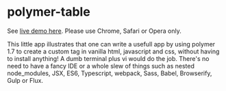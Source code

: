 # polymer-table

See [live demo here](http://less.azurewebsites.net/stocks.html). Please use Chrome, Safari or Opera only.

This little app illustrates that one can write a usefull app by using polymer 1.7 to create a custom tag in vanilla html, javascript and css, without having to install anything!
A dumb terminal plus vi would do the job. There's no need to have a fancy IDE or
a whole slew of things such as nested node_modules, JSX, ES6, Typescript, webpack, Sass, Babel, Browserify, Gulp or Flux.
